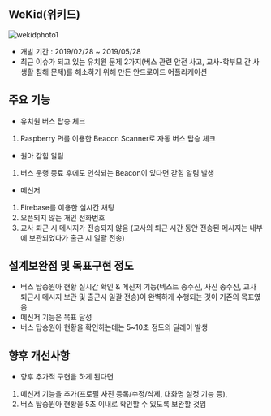 ## WeKid(위키드)
![wekidphoto1](https://user-images.githubusercontent.com/50092350/70494999-a6eb6600-1b50-11ea-8581-2895a5f6f461.png)
+ 개발 기간 : 2019/02/28 ~ 2019/05/28
+ 최근 이슈가 되고 있는 유치원 문제 2가지(버스 관련 안전 사고, 교사-학부모 간 사생활 침해 문제)를 해소하기 위해 만든 안드로이드 어플리케이션

## 주요 기능
+ 유치원 버스 탑승 체크
1. Raspberry Pi를 이용한 Beacon Scanner로 자동 버스 탑승 체크
+ 원아 갇힘 알림
1. 버스 운행 종료 후에도 인식되는 Beacon이 있다면 갇힘 알림 발생
+ 메신저
1. Firebase를 이용한 실시간 채팅
2. 오픈되지 않는 개인 전화번호
3. 교사 퇴근 시 메시지가 전송되지 않음 (교사의 퇴근 시간 동안 전송된 메시지는 내부에 보관되었다가 출근 시 일괄 전송)

## 설계보완점 및 목표구현 정도
+ 버스 탑승원아 현황 실시간 확인 & 메신저 기능(텍스트 송수신, 사진 송수신, 교사 퇴근시 메시지 보관 및 출근시 일괄 전송)이 완벽하게 수행되는 것이 기존의 목표였음
+ 메신저 기능은 목표 달성
+ 버스 탑승원아 현황을 확인하는데는 5~10초 정도의 딜레이 발생

## 향후 개선사항
+ 향후 추가적 구현을 하게 된다면
1. 메신저 기능을 추가(프로필 사진 등록/수정/삭제, 대화명 설정 기능 등),
2. 버스 탑승원아 현황을 5초 이내로 확인할 수 있도록 보완할 것임
